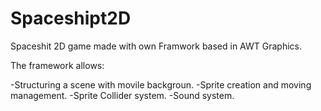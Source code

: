 # Spaceshipt2D
Spaceshit 2D game made with own Framwork based in AWT Graphics.

The framework allows:

-Structuring a scene with movile backgroun.
-Sprite creation and moving management.
-Sprite Collider system.
-Sound system.
